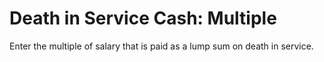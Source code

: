 # Death in Service Cash: Multiple

Enter the multiple of salary that is paid as a lump sum on death in
service.
